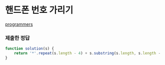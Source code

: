 # 핸드폰 번호 가리기

[programmers](https://programmers.co.kr/learn/courses/30/lessons/12948)

### 제출한 정답

```js
function solution(s) {
    return '*'.repeat(s.length - 4) + s.substring(s.length, s.length - 4);
}
```